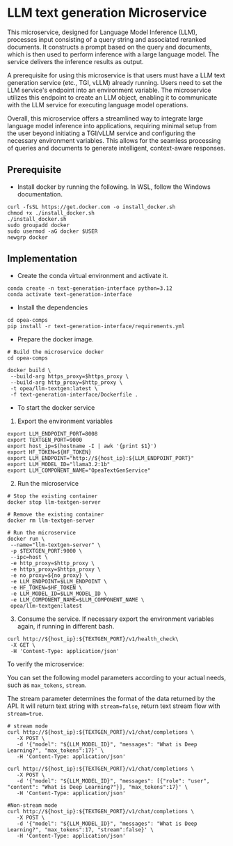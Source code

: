 # LLM text generation Microservice
This microservice, designed for Language Model Inference (LLM), processes input consisting of a query string and associated reranked documents. It constructs a prompt based on the query and documents, which is then used to perform inference with a large language model. The service delivers the inference results as output.

A prerequisite for using this microservice is that users must have a LLM text generation service (etc., TGI, vLLM) already running. Users need to set the LLM service's endpoint into an environment variable. The microservice utilizes this endpoint to create an LLM object, enabling it to communicate with the LLM service for executing language model operations.

Overall, this microservice offers a streamlined way to integrate large language model inference into applications, requiring minimal setup from the user beyond initiating a TGI/vLLM service and configuring the necessary environment variables. This allows for the seamless processing of queries and documents to generate intelligent, context-aware responses.

## Prerequisite
- Install docker by running the following. In WSL, follow the Windows documentation. 
```
curl -fsSL https://get.docker.com -o install_docker.sh
chmod +x ./install_docker.sh
./install_docker.sh
sudo groupadd docker
sudo usermod -aG docker $USER
newgrp docker
```

## Implementation
- Create the conda virtual environment and activate it.
```
conda create -n text-generation-interface python=3.12 
conda activate text-generation-interface
```
- Install the dependencies
```
cd opea-comps
pip install -r text-generation-interface/requirements.yml
```
- Prepare the docker image.
 ```
 # Build the microservice docker
cd opea-comps

docker build \
  --build-arg https_proxy=$https_proxy \
  --build-arg http_proxy=$http_proxy \
  -t opea/llm-textgen:latest \
  -f text-generation-interface/Dockerfile .
 ```
 - To start the docker service 

 1. Export the environment variables
 ```
export LLM_ENDPOINT_PORT=8008
export TEXTGEN_PORT=9000
export host_ip=$(hostname -I | awk '{print $1}')
export HF_TOKEN=${HF_TOKEN} 
export LLM_ENDPOINT="http://${host_ip}:${LLM_ENDPOINT_PORT}"
export LLM_MODEL_ID="llama3.2:1b"
export LLM_COMPONENT_NAME="OpeaTextGenService"
 ```
 2. Run the microservice
 ```
# Stop the existing container
docker stop llm-textgen-server

# Remove the existing container
docker rm llm-textgen-server

# Run the microservice
docker run \
  --name="llm-textgen-server" \
  -p $TEXTGEN_PORT:9000 \
  --ipc=host \
  -e http_proxy=$http_proxy \
  -e https_proxy=$https_proxy \
  -e no_proxy=${no_proxy} \
  -e LLM_ENDPOINT=$LLM_ENDPOINT \
  -e HF_TOKEN=$HF_TOKEN \
  -e LLM_MODEL_ID=$LLM_MODEL_ID \
  -e LLM_COMPONENT_NAME=$LLM_COMPONENT_NAME \
  opea/llm-textgen:latest
 ```

 3. Consume the service. If necessary export the environment variables again, if running in different bash.
 ```
 curl http://${host_ip}:${TEXTGEN_PORT}/v1/health_check\
  -X GET \
  -H 'Content-Type: application/json'
 ```

To verify the microservice:

You can set the following model parameters according to your actual needs, such as `max_tokens`, `stream`.

The stream parameter determines the format of the data returned by the API. It will return text string with `stream=false`, return text stream flow with `stream=true`.

 ```
 # stream mode
curl http://${host_ip}:${TEXTGEN_PORT}/v1/chat/completions \
    -X POST \
    -d '{"model": "${LLM_MODEL_ID}", "messages": "What is Deep Learning?", "max_tokens":17}' \
    -H 'Content-Type: application/json'

curl http://${host_ip}:${TEXTGEN_PORT}/v1/chat/completions \
    -X POST \
    -d '{"model": "${LLM_MODEL_ID}", "messages": [{"role": "user", "content": "What is Deep Learning?"}], "max_tokens":17}' \
    -H 'Content-Type: application/json'

#Non-stream mode
curl http://${host_ip}:${TEXTGEN_PORT}/v1/chat/completions \
    -X POST \
    -d '{"model": "${LLM_MODEL_ID}", "messages": "What is Deep Learning?", "max_tokens":17, "stream":false}' \
    -H 'Content-Type: application/json'
 ```

